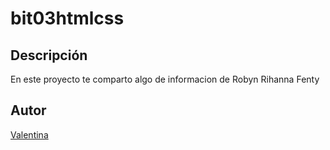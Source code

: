 # bit03htmlcss
## Descripción
En este proyecto te comparto algo de informacion de Robyn Rihanna Fenty
## Autor
[Valentina](https://mail.google.com/mail/u/0/?pli=1#inbox?compose=CllgCKCDlFqqCzfNMvzwHVPSkshhMDcrGcCrgWnhsmZqNgQGfZjRldBHLnnnzHQVrwbrrkDHhpg)
